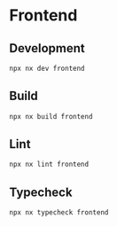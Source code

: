 # Frontend

## Development
```bash
npx nx dev frontend
```

## Build
```bash
npx nx build frontend
```

## Lint
```bash
npx nx lint frontend
```

## Typecheck
```bash
npx nx typecheck frontend
```